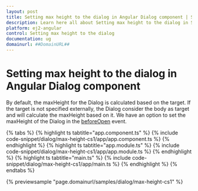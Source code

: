 ```yaml
---
layout: post
title: Setting max height to the dialog in Angular Dialog component | Syncfusion
description: Learn here all about Setting max height to the dialog in Syncfusion Angular Dialog component of Syncfusion Essential JS 2 and more.
platform: ej2-angular
control: Setting max height to the dialog 
documentation: ug
domainurl: ##DomainURL##
---
```


# Setting max height to the dialog in Angular Dialog component

By default, the maxHeight for the Dialog is calculated based on the target. If the target is not specified externally, the Dialog consider the body as target and will calculate the maxHeight based on it. We have an option to set the maxHeight of the Dialog in the [beforeOpen](https://ej2.syncfusion.com/angular/documentation/api/dialog/#beforeOpen) event.

{% tabs %}
{% highlight ts tabtitle="app.component.ts" %}
{% include code-snippet/dialog/max-height-cs1/app/app.component.ts %}
{% endhighlight %}
{% highlight ts tabtitle="app.module.ts" %}
{% include code-snippet/dialog/max-height-cs1/app/app.module.ts %}
{% endhighlight %}
{% highlight ts tabtitle="main.ts" %}
{% include code-snippet/dialog/max-height-cs1/app/main.ts %}
{% endhighlight %}
{% endtabs %}
  
{% previewsample "page.domainurl/samples/dialog/max-height-cs1" %}
